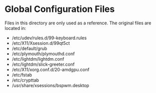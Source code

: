 # Global Configuration Files

Files in this directory are only used as a reference. The original files are located in:

- /etc/udev/rules.d/99-keyboard.rules
- /etc/X11/Xsession.d/99qt5ct
- /etc/default/grub
- /etc/plymouth/plymouthd.conf
- /etc/lightdm/lightdm.conf
- /etc/lightdm/slick-greeter.conf
- /etc/X11/xorg.conf.d/20-amdgpu.conf
- /etc/fstab
- /etc/crypttab
- /usr/share/xsessions/bspwm.desktop
